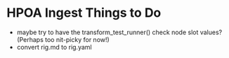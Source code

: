 # HPOA Ingest Things to Do

- maybe try to have the transform_test_runner() check node slot values? (Perhaps too nit-picky for now!)
- convert rig.md to rig.yaml
